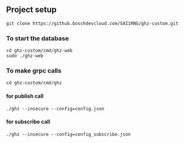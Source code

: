 ## Project setup
`git clone https://github.boschdevcloud.com/SAI1RNG/ghz-custom.git`


### To start the database

`cd ghz-custom/cmd/ghz-web`  
`sudo ./ghz-web`

### To make grpc calls  

`cd ghz-custom/cmd/ghz`  

#### for publish call  
`./ghz --insecure --config=config.json`  


#### for subscribe call  
`./ghz --insecure --config=config_subscribe.json`  
